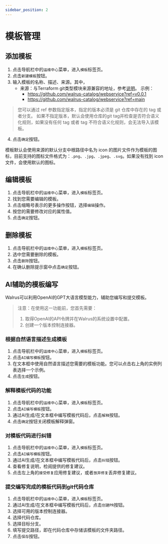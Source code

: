 ```yaml
---
sidebar_position: 2
---
```



# 模板管理

## 添加模板

1. 点击导航栏中的`运维中心`菜单，进入`模板`标签页。
2. 点击`新建模板`按钮。
3. 输入模板的名称、描述、来源。其中，
    - 来源：与Terraform git类型模块来源兼容的地址，参考[说明](https://developer.hashicorp.com/terraform/language/modules/sources#module-sources)。
    示例：
      - https://github.com/walrus-catalog/webservice?ref=v0.0.1
      - https://github.com/walrus-catalog/webservice?ref=main

>您可以通过 ref 参数指定版本，指定的版本必须是 git 仓库中存在的 tag 或者分支。
> 如果不指定版本，默认会使用仓库的git tag并检查是否符合语义化规则，如果没有任何 tag 或者 tag 不符合语义化规则，会无法导入该模板。

4. 点击`确定`按钮。

模板默认会使用来源的默认分支中根路径中名为 icon 的图片文件作为模板的图标，目前支持的图标文件格式为：`.png`、`.jpg`、`.jpeg`、`.svg`。如果没有找到 icon 文件，会使用默认的图标。

## 编辑模板

1. 点击导航栏中的`运维中心`菜单，进入`模板`标签页。
2. 找到您需要编辑的模板。
3. 点击缩略号表示的更多操作按钮，选择`编辑`操作。
4. 按您的需要修改对应的属性值。
5. 点击`确定`按钮。

## 删除模板

1. 点击导航栏中的`运维中心`菜单，进入`模板`标签页。
2. 选中您需要删除的模板。
3. 点击`删除`按钮。
4. 在确认删除提示窗中点击`确定`按钮。

## AI辅助的模板编写

Walrus可以利用OpenAI的GPT大语言模型能力，辅助您编写和提交模板。

> 注意：在使用这一功能前，您首先需要：
> 1. 取得OpenAI的API令牌并在Walrus的系统设置中配置。
> 2. 创建一个版本控制连接器。

### 根据自然语言描述生成模板

1. 点击导航栏中的`运维中心`菜单，进入`模板`标签页。
2. 点击`AI编写模板`按钮。
3. 在文本框中使用自然语言描述您需要的模板功能。您可以点击右上角的实例列表选择一个示例。
4. 点击`生成`按钮。

### 解释模板代码的功能

1. 点击导航栏中的`运维中心`菜单，进入`模板`标签页。
2. 点击`AI编写模板`按钮。
3. 通过AI生成/在文本框中编写模板代码后，点击`解释`按钮。
4. 点击`确定`按钮关闭模板解释弹窗。

### 对模板代码进行纠错

1. 点击导航栏中的`运维中心`菜单，进入`模板`标签页。
2. 点击`AI编写模板`按钮。
3. 通过AI生成/在文本框中编写模板代码后，点击`纠错`按钮。
4. 查看修复说明，检阅提供的修复建议。
5. 点击左上角的`接受修复`应用修复建议，或者`放弃修复`丢弃修复建议。

### 提交编写完成的模板代码到git代码仓库

1. 点击导航栏中的`运维中心`菜单，进入`模板`标签页。
2. 通过AI生成/在文本框中编写模板代码后，点击`创建PR`按钮。
3. 选择可用的版本控制连接器。
4. 选择代码仓库。
5. 选择目标分支。
6. 填写提交路径，即在代码仓库中存储该模板的文件夹路径。
7. 点击`保存`按钮。
